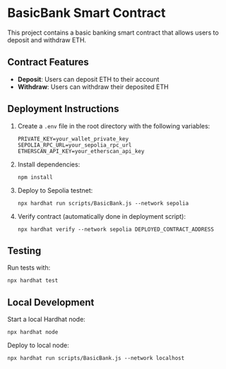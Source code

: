 # BasicBank Smart Contract

This project contains a basic banking smart contract that allows users to deposit and withdraw ETH.

## Contract Features

- **Deposit**: Users can deposit ETH to their account
- **Withdraw**: Users can withdraw their deposited ETH

## Deployment Instructions

1. Create a `.env` file in the root directory with the following variables:
   ```
   PRIVATE_KEY=your_wallet_private_key
   SEPOLIA_RPC_URL=your_sepolia_rpc_url
   ETHERSCAN_API_KEY=your_etherscan_api_key
   ```

2. Install dependencies:
   ```shell
   npm install
   ```

3. Deploy to Sepolia testnet:
   ```shell
   npx hardhat run scripts/BasicBank.js --network sepolia
   ```

4. Verify contract (automatically done in deployment script):
   ```shell
   npx hardhat verify --network sepolia DEPLOYED_CONTRACT_ADDRESS
   ```

## Testing

Run tests with:
```shell
npx hardhat test
```

## Local Development

Start a local Hardhat node:
```shell
npx hardhat node
```

Deploy to local node:
```shell
npx hardhat run scripts/BasicBank.js --network localhost
```
